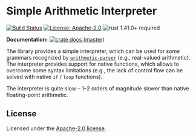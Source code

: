 # Simple Arithmetic Interpreter

[![Build Status](https://github.com/slowli/arithmetic-parser/workflows/Rust/badge.svg?branch=master)](https://github.com/slowli/arithmetic-parser/actions)
[![License: Apache-2.0](https://img.shields.io/github/license/slowli/arithmetic-parser.svg)](https://github.com/slowli/arithmetic-parser/blob/master/LICENSE)
![rust 1.41.0+ required](https://img.shields.io/badge/rust-1.41.0+-blue.svg) 

**Documentation:** [![crate docs (master)](https://img.shields.io/badge/master-yellow.svg?label=docs)](https://slowli.github.io/arithmetic-parser/arithmetic_eval/) 

The library provides a simple interpreter, which can be used for *some* grammars
recognized by [`arithmetic-parser`] (e.g., real-valued arithmetic).
The interpreter provides support for native functions,
which allows to overcome some syntax limitations (e.g., the lack of control flow
can be solved with native `if` / `loop` functions).

The interpreter is quite slow – 1–2 orders of magnitude slower than native
floating-point arithmetic.

## License

Licensed under the [Apache-2.0 license](LICENSE).

[`arithmetic-parser`]: https://docs.rs/crates/arithmetic-parser
